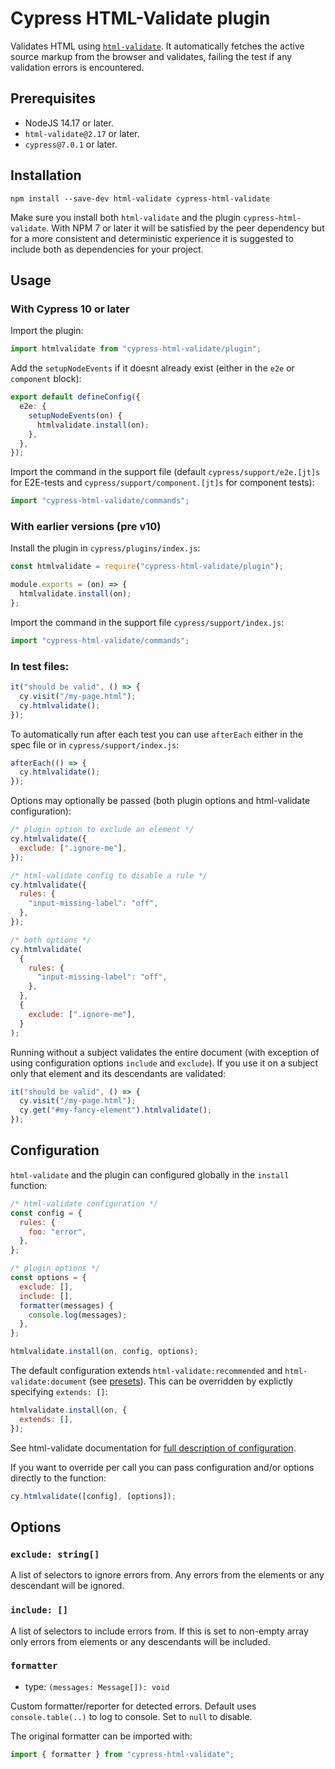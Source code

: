 # Cypress HTML-Validate plugin

Validates HTML using [`html-validate`](https://html-validate.org).
It automatically fetches the active source markup from the browser and validates, failing the test if any validation errors is encountered.

## Prerequisites

- NodeJS 14.17 or later.
- `html-validate@2.17` or later.
- `cypress@7.0.1` or later.

## Installation

    npm install --save-dev html-validate cypress-html-validate

Make sure you install both `html-validate` and the plugin `cypress-html-validate`.
With NPM 7 or later it will be satisfied by the peer dependency but for a more consistent and deterministic experience it is suggested to include both as dependencies for your project.

## Usage

### With Cypress 10 or later

Import the plugin:

```ts
import htmlvalidate from "cypress-html-validate/plugin";
```

Add the `setupNodeEvents` if it doesnt already exist (either in the `e2e` or `component` block):

```ts
export default defineConfig({
  e2e: {
    setupNodeEvents(on) {
      htmlvalidate.install(on);
    },
  },
});
```

Import the command in the support file (default `cypress/support/e2e.[jt]s` for E2E-tests and `cypress/support/component.[jt]s` for component tests):

```ts
import "cypress-html-validate/commands";
```

### With earlier versions (pre v10)

Install the plugin in `cypress/plugins/index.js`:

```js
const htmlvalidate = require("cypress-html-validate/plugin");

module.exports = (on) => {
  htmlvalidate.install(on);
};
```

Import the command in the support file `cypress/support/index.js`:

```js
import "cypress-html-validate/commands";
```

### In test files:

```js
it("should be valid", () => {
  cy.visit("/my-page.html");
  cy.htmlvalidate();
});
```

To automatically run after each test you can use `afterEach` either in the spec file or in `cypress/support/index.js`:

```js
afterEach(() => {
  cy.htmlvalidate();
});
```

Options may optionally be passed (both plugin options and html-validate configuration):

```js
/* plugin option to exclude an element */
cy.htmlvalidate({
  exclude: [".ignore-me"],
});

/* html-validate config to disable a rule */
cy.htmlvalidate({
  rules: {
    "input-missing-label": "off",
  },
});

/* both options */
cy.htmlvalidate(
  {
    rules: {
      "input-missing-label": "off",
    },
  },
  {
    exclude: [".ignore-me"],
  }
);
```

Running without a subject validates the entire document (with exception of using configuration options `include` and `exclude`).
If you use it on a subject only that element and its descendants are validated:

```js
it("should be valid", () => {
  cy.visit("/my-page.html");
  cy.get("#my-fancy-element").htmlvalidate();
});
```

## Configuration

`html-validate` and the plugin can configured globally in the `install` function:

```js
/* html-validate configuration */
const config = {
  rules: {
    foo: "error",
  },
};

/* plugin options */
const options = {
  exclude: [],
  include: [],
  formatter(messages) {
    console.log(messages);
  },
};

htmlvalidate.install(on, config, options);
```

The default configuration extends `html-validate:recommended` and `html-validate:document` (see [presets](https://html-validate.org/rules/presets.html)).
This can be overridden by explictly specifying `extends: []`:

```js
htmlvalidate.install(on, {
  extends: [],
});
```

See html-validate documentation for [full description of configuration](https://html-validate.org/usage/index.html#configuration).

If you want to override per call you can pass configuration and/or options directly to the function:

```js
cy.htmlvalidate([config], [options]);
```

## Options

### `exclude: string[]`

A list of selectors to ignore errors from.
Any errors from the elements or any descendant will be ignored.

### `include: []`

A list of selectors to include errors from.
If this is set to non-empty array only errors from elements or any descendants will be included.

### `formatter`

- type: `(messages: Message[]): void`

Custom formatter/reporter for detected errors.
Default uses `console.table(..)` to log to console.
Set to `null` to disable.

The original formatter can be imported with:

```ts
import { formatter } from "cypress-html-validate";
```

